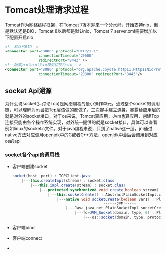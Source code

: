 # Tomcat处理请求过程

Tomcat作为网络编程框架，在Tomcat 7版本迎来一个分水岭，开始支持nio，但是默认还是BIO，Tomcat 8以后都是默认nio，Tomcat 7 server.xml需要增加以下配置开启nio

```xml
<!--默认的BIO-->
<Connector port="8080" protocol="HTTP/1.1"
               connectionTimeout="20000"
               redirectPort="8443" />
<!--配置protocol后io模型切换为nio -->
<Connector port="8080" protocol="org.apache.coyote.http11.Http11NioProtocol"
               connectionTimeout="20000" redirectPort="8443"/>
```

## socket Api溯源

为什么说socket(只讨论Tcp)是网络编程的最小操作单元，通过整个socket的调用链，可以理解为os层把Tcp层该做的都做了，三次握手建立连接，暴露给应用层的就是对外的socket接口，对于os来说，Tomcat算应用，Jvm也算应用，创建Tcp连接只能由各个操作系统实现，对外统一提供的就是socket接口，具体可以查看例如linux的socket.c文件。对于java编程来说，只到了native这一层，jni通过native方法对应调用openjdk中的C或者C++方法，openjdk中最后会调用到对应os的api

### socket各个api的调用栈

- 客户端创建socket

  ```java
  socket(host, port) : TCPClient.java
      |---this.createImpl(stream) : socket.class
          |---this.impl.create(stream) : socket.class
              |---protected synchronized void create(boolean stream) : AbstractPlainSocketImpl.class
                  |---this.socketCreate() : AbstractPlainSocketImpl.class
                      |---native void socketCreate(boolean var1) : PlainSocketImpl.class
                                           ------JVM------
                          |---Java_java_net_PlainSocketImpl_socketCreate : PlainSocketImol.c
                              |---fd=JVM_Socket(domain, type, 0) : PlainSocketImol.c
                                  |---os::socket(domain, type, protocol) : jvm.cpp
  ```

  

- 客户端bind

- 客户端connect

- 

